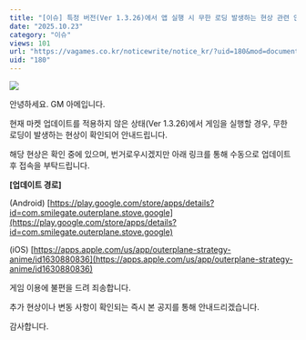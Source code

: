 ```yaml
---
title: "[이슈] 특정 버전(Ver 1.3.26)에서 앱 실행 시 무한 로딩 발생하는 현상 관련 안내"
date: "2025.10.23"
category: "이슈"
views: 101
url: "https://vagames.co.kr/noticewrite/notice_kr/?uid=180&mod=document"
uid: "180"
---
```


![](/images/news/live/kr/180-a400b199.webp)

안녕하세요. GM 아메입니다.

현재 마켓 업데이트를 적용하지 않은 상태(Ver 1.3.26)에서 게임을 실행할 경우, 무한 로딩이 발생하는 현상이 확인되어 안내드립니다.

해당 현상은 확인 중에 있으며, 번거로우시겠지만 아래 링크를 통해 수동으로 업데이트 후 접속을 부탁드립니다.

  

**\[업데이트 경로\]**

  

(Android) [https://play.google.com/store/apps/details?id=com.smilegate.outerplane.stove.google](https://play.google.com/store/apps/details?id=com.smilegate.outerplane.stove.google)

(iOS) [https://apps.apple.com/us/app/outerplane-strategy-anime/id1630880836](https://apps.apple.com/us/app/outerplane-strategy-anime/id1630880836)

게임 이용에 불편을 드려 죄송합니다.

추가 현상이나 변동 사항이 확인되는 즉시 본 공지를 통해 안내드리겠습니다.

감사합니다.